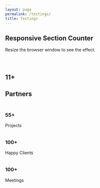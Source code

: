 ```yaml
---
layout: page
permalink: /testings/
title: Testings
---
```


<html>
<head>
<meta name="viewport" content="width=device-width, initial-scale=1">
<link rel="stylesheet" href="https://cdnjs.cloudflare.com/ajax/libs/font-awesome/4.7.0/css/font-awesome.min.css">
<style>
* {
  box-sizing: border-box;
}

body {
  
}

/* Float four columns side by side */
.column {
  float: left;
  width: 25%;
  padding: 0 5px;
}

.row {margin: 0 5px;}

/* Clear floats after the columns */
.row:after {
  content: "";
  display: table;
  clear: both;
}

/* Responsive columns */
@media screen and (max-width: 600px) {
  .column {
    width: 100%;
    display: block;
    margin-bottom: 15px;
  }
}

/* Style the counter cards */
.card {
  box-shadow: 0 4px 8px 0 rgba(0, 0, 0, 0.2);
  padding: 14px;
  text-align: center;
  background-color: #444;
  color: white;
}

.fa 
</style>
</head>
<body>

<h2>Responsive Section Counter</h2>
<p>Resize the browser window to see the effect.</p>
<br>

<div class="row">
  <div class="column">
    <div class="card">
      <h1><i class="fa fa-trophy"></i></h1>
      <h2>11+</h2>
      <h2>Partners</h2>
    </div>
  </div>

  <div class="column">
    <div class="card">
      <h2><i class="fa fa-check"></i></h2>
      <h3>55+</h3>
      <p>Projects</p>
    </div>
  </div>
  
  <div class="column">
    <div class="card">
      <p><i class="fa fa-smile-o"></i></p>
      <h3>100+</h3>
      <p>Happy Clients</p>
    </div>
  </div>
  
  <div class="column">
    <div class="card">
      <p><i class="fa fa-coffee"></i></p>
      <h3>100+</h3>
      <p>Meetings</p>
    </div>
  </div>
</div>

</body>
</html>